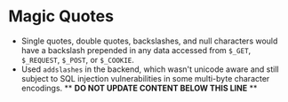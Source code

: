 Magic Quotes
============

* Single quotes, double quotes, backslashes, and null characters would have a backslash prepended in any data accessed from `$_GET`, `$_REQUEST`, `$_POST`, or `$_COOKIE`.
* Used `addslashes` in the backend, which wasn't unicode aware and still subject to SQL injection vulnerabilities in some multi-byte character encodings.
** **DO NOT UPDATE CONTENT BELOW THIS LINE** **

